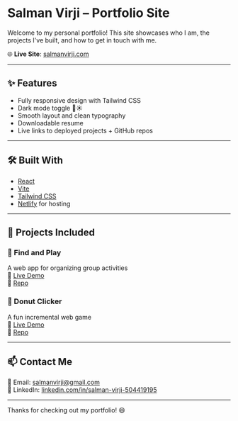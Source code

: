 # Salman Virji – Portfolio Site 

Welcome to my personal portfolio! This site showcases who I am, the projects I've built, and how to get in touch with me.

🌐 **Live Site**: [salmanvirji.com](https://salmanvirji.com)

---

## ✨ Features

- Fully responsive design with Tailwind CSS
- Dark mode toggle 🌙☀️
- Smooth layout and clean typography
- Downloadable resume
- Live links to deployed projects + GitHub repos

---

## 🛠 Built With

- [React](https://reactjs.org/)
- [Vite](https://vitejs.dev/)
- [Tailwind CSS](https://tailwindcss.com/)
- [Netlify](https://netlify.com) for hosting

---

## 📁 Projects Included

### 🧩 Find and Play
A web app for organizing group activities  
🔗 [Live Demo](https://findandplay.netlify.app)  
📂 [Repo](https://github.com/Salman-Virji/FindAndPlayGroupB)

### 🍩 Donut Clicker
A fun incremental web game  
🔗 [Live Demo](https://donut-clicker.netlify.app)  
📂 [Repo](https://github.com/Salman-Virji/Donut-Clicker)

---

## 📫 Contact Me

📧 Email: salmanvirji@gmail.com  
💼 LinkedIn: [linkedin.com/in/salman-virji-504419195](https://www.linkedin.com/in/salman-virji-504419195)

---

Thanks for checking out my portfolio! 😄
